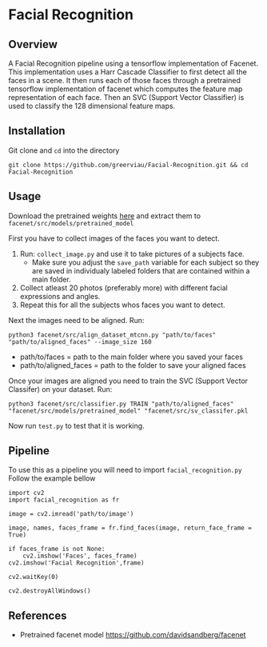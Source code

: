 # Facial Recognition

## Overview
A Facial Recognition pipeline using a tensorflow implementation of Facenet.
This implementation uses a Harr Cascade Classifier to first detect all the faces in a scene.
It then runs each of those faces through a pretrained tensorflow implementation of facenet which computes the feature map representation of each face.
Then an SVC (Support Vector Classifier) is used to classify the 128 dimensional feature maps.

## Installation
Git clone and ```cd``` into the directory
```
git clone https://github.com/greerviau/Facial-Recognition.git && cd Facial-Recognition
```

## Usage
Download the pretrained weights [here](https://drive.google.com/file/d/0B5MzpY9kBtDVZ2RpVDYwWmxoSUk/edit) and extract them to ```facenet/src/models/pretrained_model```

First you have to collect images of the faces you want to detect.
1. Run: ```collect_image.py``` and use it to take pictures of a subjects face.
   * Make sure you adjust the ```save_path``` variable for each subject so they are saved in individualy labeled folders that are contained within a main folder.
2. Collect atleast 20 photos (preferably more) with different facial expressions and angles.
3. Repeat this for all the subjects whos faces you want to detect.

Next the images need to be aligned. Run:
```
python3 facenet/src/align_dataset_mtcnn.py "path/to/faces" "path/to/aligned_faces" --image_size 160
```
* path/to/faces = path to the main folder where you saved your faces
* path/to/aligned_faces = path to the folder to save your aligned faces

Once your images are aligned you need to train the SVC (Support Vector Classifer) on your dataset. Run:
```
python3 facenet/src/classifier.py TRAIN "path/to/aligned_faces" "facenet/src/models/pretrained_model" "facenet/src/sv_classifer.pkl
```

Now run ```test.py``` to test that it is working.

## Pipeline
To use this as a pipeline you will need to import ```facial_recognition.py```
Follow the example bellow
```
import cv2
import facial_recognition as fr

image = cv2.imread('path/to/image')

image, names, faces_frame = fr.find_faces(image, return_face_frame = True)

if faces_frame is not None:
	cv2.imshow('Faces', faces_frame)
cv2.imshow('Facial Recognition',frame)

cv2.waitKey(0)

cv2.destroyAllWindows()
```

## References 
* Pretrained facenet model https://github.com/davidsandberg/facenet
